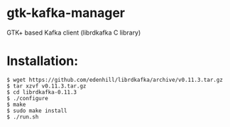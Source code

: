 # gtk-kafka-manager

GTK+ based Kafka client (librdkafka C library)

# Installation:
```
$ wget https://github.com/edenhill/librdkafka/archive/v0.11.3.tar.gz
$ tar xzvf v0.11.3.tar.gz
$ cd librdkafka-0.11.3
$ ./configure
$ make
$ sudo make install
$ ./run.sh
```
